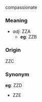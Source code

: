 compassionate
### Meaning
+ _adj_: ZZA
	+ __eg__: ZZB

### Origin

ZZC

### Synonym

__eg__: ZZD

+ ZZE


